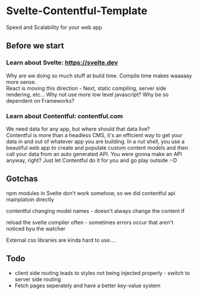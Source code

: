 # Svelte-Contentful-Template
Speed and Scalability for your web app

## Before we start

### Learn about Svelte: https://svelte.dev

Why are we doing so much stuff at build time.  Compile time makes waaaaay more sense.  
React is moving this direction - Next, static compiling, server side rendering, etc...
Why not use more low level javascript?  Why be so dependent on Frameworks?

### Learn about Contentful: contentful.com

We need data for any app, but where should that data live?  
Contentful is more than a headless CMS, it's an efficient way to get your data in and out of whatever app you are building.
In a nut shell, you use a beautiful web app to create and populate custom content models and then call your data from an auto generated API.
You were gonna make an API anyway, right?  Just let Contentful do it for you and go play outside :-D


## Gotchas

npm modules in Svelte don't work somehow, so we did contentful api mainplatoin directly

contentful changing model names - doesn't always change the content if

reload the svelte compiler often - sometimes errors occur that aren't noticed byu the watcher

External css libraries are kinda hard to use....

## Todo

- client side routing leads to styles not being injected properly - switch to server side routing
- Fetch pages seperately and have a better key-value system



